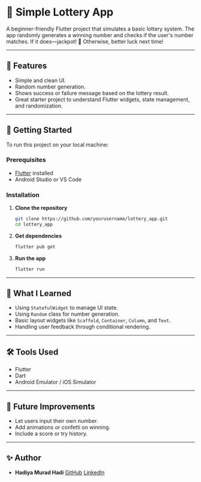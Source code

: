 
# 🎰 Simple Lottery App

A beginner-friendly Flutter project that simulates a basic lottery system. The app randomly generates a winning number and checks if the user's number matches. If it does—jackpot! 🎉 Otherwise, better luck next time!

---

## 📱 Features

* Simple and clean UI.
* Random number generation.
* Shows success or failure message based on the lottery result.
* Great starter project to understand Flutter widgets, state management, and randomization.

---

## 🚀 Getting Started

To run this project on your local machine:

### Prerequisites

* [Flutter](https://flutter.dev/docs/get-started/install) installed
* Android Studio or VS Code

### Installation

1. **Clone the repository**

   ```bash
   git clone https://github.com/yourusername/lottery_app.git
   cd lottery_app
   ```

2. **Get dependencies**

   ```bash
   flutter pub get
   ```

3. **Run the app**

   ```bash
   flutter run
   ```

---


## 🧠 What I Learned

* Using `StatefulWidget` to manage UI state.
* Using `Random` class for number generation.
* Basic layout widgets like `Scaffold`, `Container`, `Column`, and `Text`.
* Handling user feedback through conditional rendering.

---

## 🛠️ Tools Used

* Flutter
* Dart
* Android Emulator / iOS Simulator

---

## 📌 Future Improvements

* Let users input their own number.
* Add animations or confetti on winning.
* Include a score or try history.

---

## ✨ Author

* **Hadiya Murad Hadi**
  [GitHub](https://github.com/Hadiya-Murad-Hadi)
  [LinkedIn](www.linkedin.com/in/hadiya-murad-hadi-b07333339)

